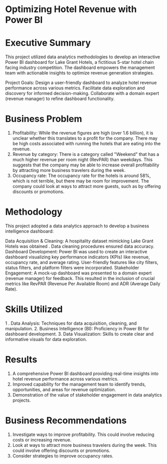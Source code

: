 # Optimizing Hotel Revenue with Power BI

# Executive Summary 
This project utilized data analytics methodologies to develop an interactive Power BI dashboard for Lake Grant Hotels, a fictitious 5-star hotel chain facing 
industry competition. The dashboard empowers the management team with actionable insights to optimize revenue generation strategies.


Project Goals:
Design a user-friendly dashboard to analyze hotel revenue performance across various metrics.
Facilitate data exploration and discovery for informed decision-making.
Collaborate with a domain expert (revenue manager) to refine dashboard functionality.

# Business Problem
1. Profitability: While the revenue figures are high (over 1.6 billion), it is unclear whether this translates to a profit for the company. There may be high costs associated with running the hotels that are eating into the revenue.
2. Revenue by category: There is a category called "Weekend" that has a much higher revenue per room night (RevPAR) than weekdays. This suggests that the company may be able to increase overall profitability by attracting more business travelers during the week.
3. Occupancy rate: The occupancy rate for the hotels is around 58%, which is not terrible, but there may be room for improvement. The company could look at ways to attract more guests, such as by offering discounts or promotions.

# Methodology
This project adopted a data analytics approach to develop a business intelligence dashboard:

Data Acquisition & Cleaning: A hospitality dataset mimicking Lake Grant Hotels was obtained . Data cleaning procedures ensured data accuracy.
Dashboard Development: Power BI was used to create an interactive dashboard visualizing key performance indicators (KPIs) like revenue, occupancy rate, and average rating. User-friendly features like city filters, status filters, and platform filters were incorporated.
Stakeholder Engagement: A mock-up dashboard was presented to a domain expert (revenue manager) for feedback. This resulted in the inclusion of crucial metrics like RevPAR (Revenue Per Available Room) and ADR (Average Daily Rate).

# Skills Utilized
1 . Data Analysis: Techniques for data acquisition, cleaning, and manipulation.
2. Business Intelligence (BI): Proficiency in Power BI for dashboard development.
3. Data Visualization: Skills to create clear and informative visuals for data exploration.

# Results 
1. A comprehensive Power BI dashboard providing real-time insights into hotel revenue performance across various metrics.
2. Improved capability for the management team to identify trends, opportunities, and areas for revenue optimization.
3. Demonstration of the value of stakeholder engagement in data analytics projects.

# Business Recommendations
1. Investigate ways to improve profitability. This could involve reducing costs or increasing revenue.
2. Look at ways to attract more business travelers during the week. This could involve offering discounts or promotions.
3. Consider strategies to improve occupancy rates.
